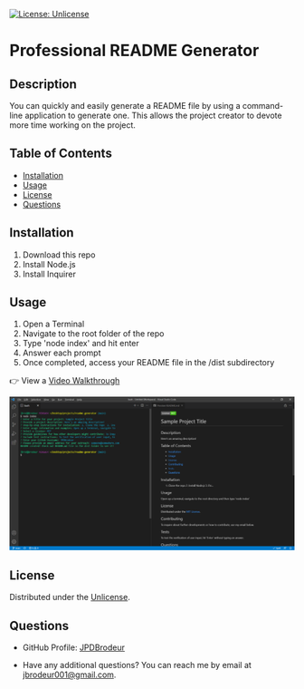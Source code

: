 
[![License: Unlicense](https://img.shields.io/badge/License-Unlicense-brightgreen)](https://choosealicense.com/licenses/unlicense/)

# Professional README Generator

## Description

You can quickly and easily generate a README file by using a command-line application to generate one. This allows the project creator to devote more time working on the project.

## Table of Contents

* [Installation](#installation)
* [Usage](#usage)
* [License](#license)
* [Questions](#questions)


## Installation

1. Download this repo 
2. Install Node.js 
3. Install Inquirer 


## Usage

1. Open a Terminal
2. Navigate to the root folder of the repo 
3. Type 'node index' and hit enter
4. Answer each prompt
5. Once completed, access your README file in the /dist subdirectory

 👉 View a [Video Walkthrough](https://watch.screencastify.com/v/KgGnlCtLaVRH3IRAf7ck)

![Screenshot](./assets/screenshot.png)


## License

Distributed under the [Unlicense](https://choosealicense.com/licenses/unlicense/).


## Questions

* GitHub Profile: [JPDBrodeur](https://github.com/JPDBrodeur)

* Have any additional questions? You can reach me by email at [jbrodeur001@gmail.com](mailto:jbrodeur001@gmail.com).
    
